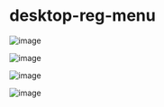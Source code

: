 # desktop-reg-menu

![image](https://user-images.githubusercontent.com/1501327/220893826-c82c807f-567b-44c7-af2b-95a8ddad5ed8.png)

![image](https://user-images.githubusercontent.com/1501327/220893916-882d0f13-2e30-4431-8ab3-e46f9f1d58e5.png)

![image](https://user-images.githubusercontent.com/1501327/220894025-cb70d0ea-da68-415b-96df-4a7ef46393df.png)

![image](https://user-images.githubusercontent.com/1501327/174699938-0339ed42-d5df-4180-ac47-f0bd1a26e46e.png)
